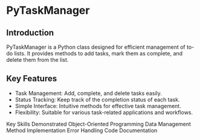 # PyTaskManager


## Introduction
PyTaskManager is a Python class designed for efficient management of to-do lists. It provides methods to add tasks, mark them as complete, and delete them from the list.


## Key Features
- Task Management: Add, complete, and delete tasks easily.
- Status Tracking: Keep track of the completion status of each task.
- Simple Interface: Intuitive methods for effective task management.
- Flexibility: Suitable for various task-related applications and workflows.

Key Skills Demonstrated
Object-Oriented Programming
Data Management
Method Implementation
Error Handling
Code Documentation
